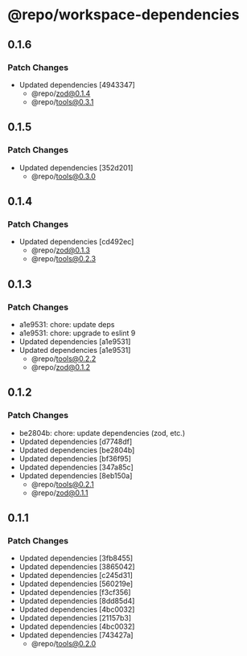 # @repo/workspace-dependencies

## 0.1.6

### Patch Changes

- Updated dependencies [4943347]
  - @repo/zod@0.1.4
  - @repo/tools@0.3.1

## 0.1.5

### Patch Changes

- Updated dependencies [352d201]
  - @repo/tools@0.3.0

## 0.1.4

### Patch Changes

- Updated dependencies [cd492ec]
  - @repo/zod@0.1.3
  - @repo/tools@0.2.3

## 0.1.3

### Patch Changes

- a1e9531: chore: update deps
- a1e9531: chore: upgrade to eslint 9
- Updated dependencies [a1e9531]
- Updated dependencies [a1e9531]
  - @repo/tools@0.2.2
  - @repo/zod@0.1.2

## 0.1.2

### Patch Changes

- be2804b: chore: update dependencies (zod, etc.)
- Updated dependencies [d7748df]
- Updated dependencies [be2804b]
- Updated dependencies [bf36f95]
- Updated dependencies [347a85c]
- Updated dependencies [8eb150a]
  - @repo/tools@0.2.1
  - @repo/zod@0.1.1

## 0.1.1

### Patch Changes

- Updated dependencies [3fb8455]
- Updated dependencies [3865042]
- Updated dependencies [c245d31]
- Updated dependencies [560219e]
- Updated dependencies [f3cf356]
- Updated dependencies [8dd85d4]
- Updated dependencies [4bc0032]
- Updated dependencies [21157b3]
- Updated dependencies [4bc0032]
- Updated dependencies [743427a]
  - @repo/tools@0.2.0
